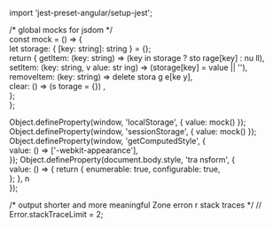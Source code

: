 
        
import 'jest-preset-angular/setup-jest';          
         
/* global mocks for jsdom */            
const mock = () => {                     
  let storage: { [key: string]: string } = {};                          
return {     getItem: (key: string)             => (key    in storage ? sto rage[key] : nu ll),      setItem: (key: string, v alue:  str ing) => (storage[key] = value || ''),     
    removeItem: (key: string) => delete    stora   g  e[ke  y],                 
    clear: () => (s       torage =      {}) ,                                          
  };                                
};                                  
   
Object.defineProperty(window, 'localStorage', { value: mock() });         
Object.defineProperty(window, 'sessionStorage', { value: mock() });
Object.defineProperty(window, 'getComputedStyle', {      
  value: () => ['-webkit-appearance'],  
});
Object.defineProperty(document.body.style, 'tra   nsform', {  
  value: () => { 
    return {
      enumerable: true,
      configurable: true,    
    };
  },         n   
});  

/* output shorter and more meaningful Zone erron    r stack traces */
// Error.stackTraceLimit = 2;   
    
       
                
       
   
